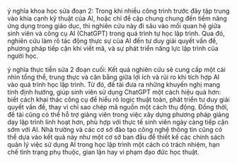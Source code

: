 ý nghĩa khoa học sửa đoạn 2:
Trong khi nhiều công trình trước đây tập trung vào khía cạnh kỹ thuật của AI, hoặc chỉ đề cập chung chung đến tiềm năng ứng dụng trong giáo dục, thì nghiên cứu này đi sâu vào mối quan hệ giữa sinh viên và công cụ AI (ChatGPT) trong quá trình tự học lập trình. Qua đó, nghiên cứu làm rõ tác động thực sự của AI đến tư duy giải quyết vấn đề, phương pháp tiếp cận khi viết mã, và sự phát triển năng lực lập trình của người học.

ý nghĩa thực tiễn sửa 2 đoạn cuối:
Kết quả nghiên cứu sẽ cung cấp một cái nhìn tổng thể, trung thực và cân bằng giữa lợi ích và rủi ro khi tích hợp AI vào quá trình học lập trình. Từ đó, đề tài đưa ra những khuyến nghị mang tính định hướng, giúp sinh viên sử dụng ChatGPT một cách hiệu quả hơn: biết cách khai thác công cụ để hiểu rõ logic thuật toán, phát triển tư duy giải quyết vấn đề, thay vì chỉ sao chép mã nguồn một cách thụ động.
Đồng thời, đề tài cũng có thể hỗ trợ giảng viên trong việc xây dựng phương pháp giảng dạy lập trình linh hoạt hơn, phù hợp với thực tế sinh viên ngày càng tiếp cận sớm với AI. Nhà trường và các cơ sở đào tạo công nghệ thông tin cũng có thể dựa vào kết quả này như một cơ sở ban đầu để thiết kế các chính sách quản lý việc sử dụng AI trong học lập trình một cách có trách nhiệm, hạn chế tình trạng phụ thuộc, gian lận hay vi phạm đạo đức học thuật.

